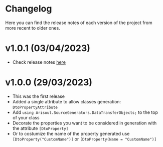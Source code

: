 <a name="changelog-top"></a>

# Changelog

Here you can find the release notes of each version of the project from more recent to older ones. 

# v1.0.1 (03/04/2023)

- Check release notes [here](https://github.com/ARiSoul/Arisoul.SourceGenerators/releases/tag/v1.0.1)

# v1.0.0 (29/03/2023)

- This was the first release
- Added a single attribute to allow classes generation: `DtoPropertyAttribute`
- Add `using Arisoul.SourceGenerators.DataTransferObjects;` to the top of your class
- Decorate the properties you want to be considered in generation with the attribute `[DtoProperty]`
- Or to costumize the name of the property generated use `[DtoProperty("CustomName")]` or `[DtoProperty(Name = "CustomName")]`
